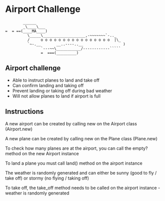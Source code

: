 Airport Challenge
=================

```
        ______
        _\____\___
=  = ==(____MA____)
          \_____\___________________,-~~~~~~~`-.._
          /     o o o o o o o o o o o o o o o o  |\_
          `~-.__       __..----..__                  )
                `---~~\___________/------------`````
                =  ===(_________)

```

Airport challenge
---------

* Able to instruct planes to land and take off
* Can confirm landing and taking off
* Prevent landing or taking off during bad weather
* Will not allow planes to land if airport is full


Instructions
-------

A new airport can be created by calling new on the Airport class (Airport.new)

A new plane can be created by calling new on the Plane class (Plane.new)

To check how many planes are at the airport, you can call the empty? method on the new Airport instance

To land a plane you must call land() method on the airport instance

The weather is randomly generated and can either be sunny (good to fly / take off) or stormy (no flying / taking off)

To take off, the take_off method needs to be called on the airport instance - weather is randomly generated
